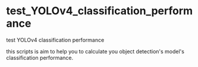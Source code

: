 # test_YOLOv4_classification_performance
test YOLOv4 classification performance

this scripts is aim to help you to calculate you object detection's model's classification performance.
